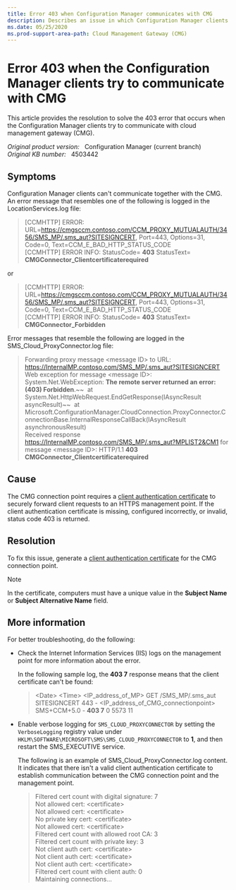 ```yaml
---
title: Error 403 when Configuration Manager communicates with CMG
description: Describes an issue in which Configuration Manager clients can't communicate with CMG, and they return a 403 error.
ms.date: 05/25/2020
ms.prod-support-area-path: Cloud Management Gateway (CMG)
---
```

# Error 403 when the Configuration Manager clients try to communicate with CMG

This article provides the resolution to solve the 403 error that occurs when the Configuration Manager clients try to communicate with cloud management gateway (CMG).

_Original product version:_ &nbsp; Configuration Manager (current branch)  
_Original KB number:_ &nbsp; 4503442

## Symptoms

Configuration Manager clients can't communicate together with the CMG. An error message that resembles one of the following is logged in the LocationServices.log file:

> [CCMHTTP] ERROR: URL=https://cmgsccm.contoso.com/CCM_PROXY_MUTUALAUTH/3456/SMS_MP/.sms_aut?SITESIGNCERT, Port=443, Options=31, Code=0, Text=CCM_E_BAD_HTTP_STATUS_CODE  
> [CCMHTTP] ERROR INFO: StatusCode= **403** StatusText= **CMGConnector_Clientcertificaterequired**  

or

> [CCMHTTP] ERROR: URL=https://cmgsccm.contoso.com/CCM_PROXY_MUTUALAUTH/3456/SMS_MP/.sms_aut?SITESIGNCERT, Port=443, Options=31, Code=0, Text=CCM_E_BAD_HTTP_STATUS_CODE  \
> [CCMHTTP] ERROR INFO: StatusCode= **403** StatusText= **CMGConnector_Forbidden**  

Error messages that resemble the following are logged in the SMS_Cloud_ProxyConnector.log file:

> Forwarding proxy message \<message ID> to URL: https://InternalMP.contoso.com/SMS_MP/.sms_aut?SITESIGNCERT  
> Web exception for message \<message ID>: System.Net.WebException: **The remote server returned an error: (403) Forbidden**.~~  at System.Net.HttpWebRequest.EndGetResponse(IAsyncResult asyncResult)~~  at Microsoft.ConfigurationManager.CloudConnection.ProxyConnector.ConnectionBase.InternalResponseCallBack(IAsyncResult asynchronousResult)  
> Received response https://InternalMP.contoso.com/SMS_MP/.sms_aut?MPLIST2&CM1 for message \<message ID>: HTTP/1.1 **403 CMGConnector_Clientcertificaterequired**

## Cause

The CMG connection point requires a [client authentication certificate](/mem/configmgr/core/clients/manage/cmg/certificates-for-cloud-management-gateway#bkmk_clientauth) to securely forward client requests to an HTTPS management point. If the client authentication certificate is missing, configured incorrectly, or invalid, status code 403 is returned.

## Resolution

To fix this issue, generate a [client authentication certificate](/mem/configmgr/core/clients/manage/cmg/certificates-for-cloud-management-gateway#bkmk_clientauth) for the CMG connection point.

> [!NOTE]
> In the certificate, computers must have a unique value in the **Subject Name** or **Subject Alternative Name** field.

## More information

For better troubleshooting, do the following:

- Check the Internet Information Services (IIS) logs on the management point for more information about the error.

    In the following sample log, the **403 7** response means that the client certificate can't be found:

    > \<Date> \<Time> \<IP_address_of_MP> GET /SMS_MP/.sms_aut SITESIGNCERT 443 - \<IP_address_of_CMG_connectionpoint> SMS+CCM+5.0 - **403 7** 0 5573 11

- Enable verbose logging for `SMS_CLOUD_PROXYCONNECTOR` by setting the `VerboseLogging` registry value under `HKLM\SOFTWARE\MICROSOFT\SMS\SMS_CLOUD_PROXYCONNECTOR` to **1**, and then restart the SMS_EXECUTIVE service.

  The following is an example of SMS_Cloud_ProxyConnector.log content. It indicates that there isn't a valid client authentication certificate to establish communication between the CMG connection point and the management point.

  > Filtered cert count with digital signature: 7  
  > Not allowed cert: \<certificate>  
  > Not allowed cert: \<certificate>  \
  > No private key cert: \<certificate>  \
  > Not allowed cert: \<certificate>  \
  > Filtered cert count with allowed root CA: 3  \
  > Filtered cert count with private key: 3  \
  > Not client auth cert: \<certificate>  \
  > Not client auth cert: \<certificate>  \
  > Not client auth cert: \<certificate>  \
  > Filtered cert count with client auth: 0  \
  > Maintaining connections...
